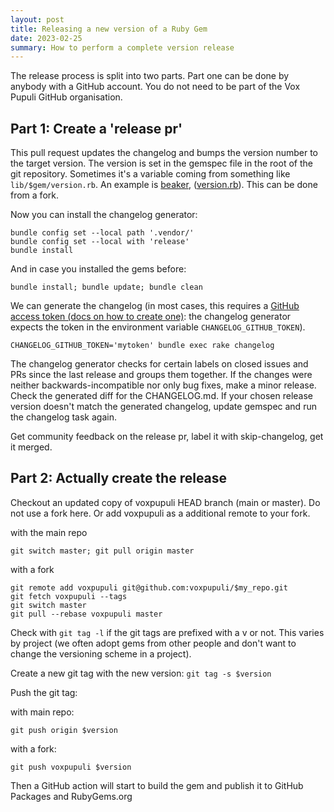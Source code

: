 ```yaml
---
layout: post
title: Releasing a new version of a Ruby Gem
date: 2023-02-25
summary: How to perform a complete version release
---
```


The release process is split into two parts.
Part one can be done by anybody with a GitHub account.
You do not need to be part of the Vox Pupuli GitHub organisation.

## Part 1: Create a 'release pr'

This pull request updates the changelog and bumps the version number to the target version.
The version is set in the gemspec file in the root of the git repository.
Sometimes it's a variable coming from something like `lib/$gem/version.rb`.
An example is [beaker](https://github.com/voxpupuli/beaker/blob/f60ac9413f9c7976a6645ef9e1dd2afbcc6542de/beaker.gemspec#L8), ([version.rb](https://github.com/voxpupuli/beaker/blob/master/lib/beaker/version.rb#L3)).
This can be done from a fork.

Now you can install the changelog generator:

```shell
bundle config set --local path '.vendor/'
bundle config set --local with 'release'
bundle install
```

And in case you installed the gems before:

```shell
bundle install; bundle update; bundle clean
```

We can generate the changelog (in most cases, this requires a [GitHub access token (docs on how to create one)](https://help.github.com/en/github/authenticating-to-github/creating-a-personal-access-token-for-the-command-line): the changelog generator expects the token in the environment variable `CHANGELOG_GITHUB_TOKEN`).

```shell
CHANGELOG_GITHUB_TOKEN='mytoken' bundle exec rake changelog
```

The changelog generator checks for certain labels on closed issues and PRs since the last release and groups them together.
If the changes were neither backwards-incompatible nor only bug fixes, make a minor release.
Check the generated diff for the CHANGELOG.md.
If your chosen release version doesn't match the generated changelog, update gemspec and run the changelog task again.

Get community feedback on the release pr, label it with skip-changelog, get it merged.

## Part 2: Actually create the release

Checkout an updated copy of voxpupuli HEAD branch (main or master).
Do not use a fork here.
Or add voxpupuli as a additional remote to your fork.

with the main repo

```shell
git switch master; git pull origin master
```

with a fork

```shell
git remote add voxpupuli git@github.com:voxpupuli/$my_repo.git
git fetch voxpupuli --tags
git switch master
git pull --rebase voxpupuli master
```

Check with `git tag -l` if the git tags are prefixed with a v or not.
This varies by project (we often adopt gems from other people and don't want to change the versioning scheme in a project).

Create a new git tag with the new version: `git tag -s $version`

Push the git tag:

with main repo:

```shell
git push origin $version
```

with a fork:

```shell
git push voxpupuli $version
```

Then a GitHub action will start to build the gem and publish it to GitHub Packages and RubyGems.org
